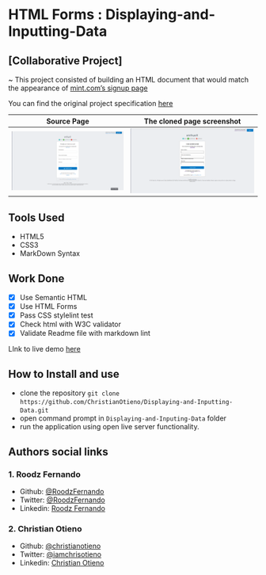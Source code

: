 # HTML Forms : Displaying-and-Inputting-Data

## [Collaborative Project]

~ This project consisted of building an HTML document that would match the appearance of [mint.com’s signup page](https://mint.intuit.com/login.event?task=S)

You can find the original project specification [here](https://www.theodinproject.com/courses/html5-and-css3/lessons/html-forms)

|Source Page|The cloned page screenshot|
|:---:|:---:|
|![Screeenshot](./img/screenshot-2.png " mint page screenshot")|![Screeenshot](./img/screenshot.png "mint clone page screenshot")|

## Tools Used

- HTML5
- CSS3
- MarkDown Syntax

## Work Done

- [x] Use Semantic HTML
- [x] Use HTML Forms
- [x] Pass CSS stylelint test
- [x] Check html with W3C validator
- [x] Validate Readme file with markdown lint

LInk to live demo [here](https://christianotieno.github.io/Displaying-and-Inputting-Data/.)

## How to Install and use

- clone the repository ```git clone https://github.com/ChristianOtieno/Displaying-and-Inputting-Data.git```
- open command prompt in ```Displaying-and-Inputing-Data``` folder
- run the application using open live server functionality.

## Authors social links

### 1. Roodz Fernando

- Github: [@RoodzFernando](https://github.com/RoodzFernando)
- Twitter: [@RoodzFernando](https://twitter.com/RoodzFernando)
- Linkedin: [Roodz Fernando](https://www.linkedin.com/in/roodz-fernando-fleurant/)

### 2. Christian Otieno

- Github: [@christianotieno](https://github.com/christianotieno)
- Twitter: [@iamchrisotieno](https://twitter.com/iamchrisotieno)
- Linkedin: [Christian Otieno](https://www.linkedin.com/in/christianotieno/)